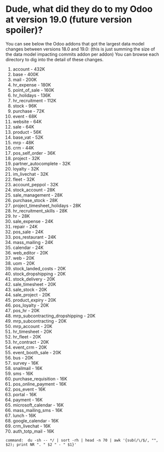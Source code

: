 # Dude, what did they do to my Odoo at version 19.0 (future version spoiler)?

You can see below the Odoo addons that got the largest data model changes between versions 18.0 and 19.0:
(this is just summing the size of the data model impacting commits addon per addon)
You can browse each directory to dig into the detail of these changes.

1. account - 432K
2. base - 400K
3. mail - 200K
4. hr_expense - 180K
5. point_of_sale - 160K
6. hr_holidays - 136K
7. hr_recruitment - 112K
8. stock - 96K
9. purchase - 72K
10. event - 68K
11. website - 64K
12. sale - 64K
13. product - 56K
14. base_vat - 52K
15. mrp - 48K
16. crm - 44K
17. pos_self_order - 36K
18. project - 32K
19. partner_autocomplete - 32K
20. loyalty - 32K
21. im_livechat - 32K
22. fleet - 32K
23. account_peppol - 32K
24. stock_account - 28K
25. sale_management - 28K
26. purchase_stock - 28K
27. project_timesheet_holidays - 28K
28. hr_recruitment_skills - 28K
29. hr - 28K
30. sale_expense - 24K
31. repair - 24K
32. pos_sale - 24K
33. pos_restaurant - 24K
34. mass_mailing - 24K
35. calendar - 24K
36. web_editor - 20K
37. web - 20K
38. uom - 20K
39. stock_landed_costs - 20K
40. stock_dropshipping - 20K
41. stock_delivery - 20K
42. sale_timesheet - 20K
43. sale_stock - 20K
44. sale_project - 20K
45. product_expiry - 20K
46. pos_loyalty - 20K
47. pos_hr - 20K
48. mrp_subcontracting_dropshipping - 20K
49. mrp_subcontracting - 20K
50. mrp_account - 20K
51. hr_timesheet - 20K
52. hr_fleet - 20K
53. hr_contract - 20K
54. event_crm - 20K
55. event_booth_sale - 20K
56. bus - 20K
57. survey - 16K
58. snailmail - 16K
59. sms - 16K
60. purchase_requisition - 16K
61. pos_online_payment - 16K
62. pos_event - 16K
63. portal - 16K
64. payment - 16K
65. microsoft_calendar - 16K
66. mass_mailing_sms - 16K
67. lunch - 16K
68. google_calendar - 16K
69. crm_livechat - 16K
70. auth_totp_mail - 16K

```
command:  du -sh -- */ | sort -rh | head -n 70 | awk '{sub(/\/$/, "", $2); print NR ". " $2 " - " $1}'
```
